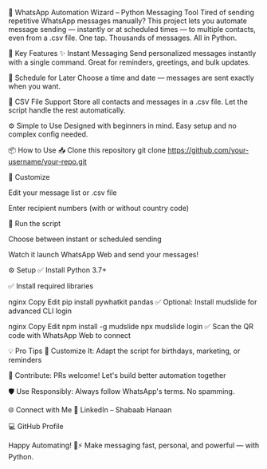🔧 WhatsApp Automation Wizard – Python Messaging Tool
Tired of sending repetitive WhatsApp messages manually?
This project lets you automate message sending — instantly or at scheduled times — to multiple contacts, even from a .csv file.
One tap. Thousands of messages. All in Python.

🚀 Key Features
✨ Instant Messaging
Send personalized messages instantly with a single command. Great for reminders, greetings, and bulk updates.

📅 Schedule for Later
Choose a time and date — messages are sent exactly when you want.

📂 CSV File Support
Store all contacts and messages in a .csv file. Let the script handle the rest automatically.

⚙️ Simple to Use
Designed with beginners in mind. Easy setup and no complex config needed.

📦 How to Use
📥 Clone this repository
git clone https://github.com/your-username/your-repo.git

🔧 Customize

Edit your message list or .csv file

Enter recipient numbers (with or without country code)

🚀 Run the script

Choose between instant or scheduled sending

Watch it launch WhatsApp Web and send your messages!

⚙️ Setup
✅ Install Python 3.7+

✅ Install required libraries

nginx
Copy
Edit
pip install pywhatkit pandas
✅ Optional: Install mudslide for advanced CLI login

nginx
Copy
Edit
npm install -g mudslide
npx mudslide login
✅ Scan the QR code with WhatsApp Web to connect

💡 Pro Tips
🧠 Customize It: Adapt the script for birthdays, marketing, or reminders

🤝 Contribute: PRs welcome! Let's build better automation together

🛡️ Use Responsibly: Always follow WhatsApp's terms. No spamming.

🌐 Connect with Me
🔗 LinkedIn – Shabaab Hanaan

💻 GitHub Profile

Happy Automating! 💬⚡
Make messaging fast, personal, and powerful — with Python.
